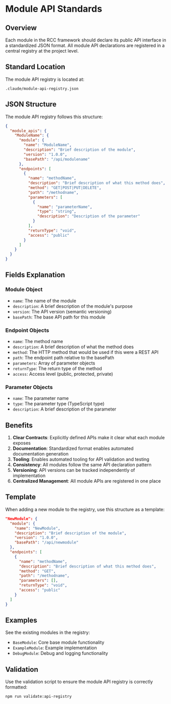 # Module API Standards

## Overview

Each module in the RCC framework should declare its public API interface in a standardized JSON format. All module API declarations are registered in a central registry at the project level.

## Standard Location

The module API registry is located at:
```
.claude/module-api-registry.json
```

## JSON Structure

The module API registry follows this structure:

```json
{
  "module_apis": {
    "ModuleName": {
      "module": {
        "name": "ModuleName",
        "description": "Brief description of the module",
        "version": "1.0.0",
        "basePath": "/api/modulename"
      },
      "endpoints": [
        {
          "name": "methodName",
          "description": "Brief description of what this method does",
          "method": "GET|POST|PUT|DELETE",
          "path": "/methodname",
          "parameters": [
            {
              "name": "parameterName",
              "type": "string",
              "description": "Description of the parameter"
            }
          ],
          "returnType": "void",
          "access": "public"
        }
      ]
    }
  }
}
```

## Fields Explanation

### Module Object
- `name`: The name of the module
- `description`: A brief description of the module's purpose
- `version`: The API version (semantic versioning)
- `basePath`: The base API path for this module

### Endpoint Objects
- `name`: The method name
- `description`: A brief description of what the method does
- `method`: The HTTP method that would be used if this were a REST API
- `path`: The endpoint path relative to the basePath
- `parameters`: Array of parameter objects
- `returnType`: The return type of the method
- `access`: Access level (public, protected, private)

### Parameter Objects
- `name`: The parameter name
- `type`: The parameter type (TypeScript type)
- `description`: A brief description of the parameter

## Benefits

1. **Clear Contracts**: Explicitly defined APIs make it clear what each module exposes
2. **Documentation**: Standardized format enables automated documentation generation
3. **Tooling**: Enables automated tooling for API validation and testing
4. **Consistency**: All modules follow the same API declaration pattern
5. **Versioning**: API versions can be tracked independently of implementation
6. **Centralized Management**: All module APIs are registered in one place

## Template

When adding a new module to the registry, use this structure as a template:

```json
"NewModule": {
  "module": {
    "name": "NewModule",
    "description": "Brief description of the module",
    "version": "1.0.0",
    "basePath": "/api/newmodule"
  },
  "endpoints": [
    {
      "name": "methodName",
      "description": "Brief description of what this method does",
      "method": "GET",
      "path": "/methodname",
      "parameters": [],
      "returnType": "void",
      "access": "public"
    }
  ]
}
```

## Examples

See the existing modules in the registry:
- `BaseModule`: Core base module functionality
- `ExampleModule`: Example implementation
- `DebugModule`: Debug and logging functionality

## Validation

Use the validation script to ensure the module API registry is correctly formatted:
```bash
npm run validate:api-registry
```
